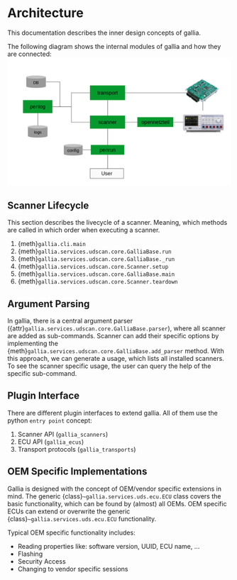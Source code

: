 <!--
SPDX-FileCopyrightText: AISEC Pentesting Team

SPDX-License-Identifier: CC0-1.0
-->

# Architecture

This documentation describes the inner design concepts of gallia.

The following diagram shows the internal modules of gallia and how they are connected:
![tooling-architecture.png](tooling-architecture.png)

## Scanner Lifecycle

This section describes the livecycle of a scanner.
Meaning, which methods are called in which order when executing a scanner.

1. {meth}`gallia.cli.main`
2. {meth}`gallia.services.udscan.core.GalliaBase.run`
3. {meth}`gallia.services.udscan.core.GalliaBase._run`
4. {meth}`gallia.services.udscan.core.Scanner.setup`
5. {meth}`gallia.services.udscan.core.GalliaBase.main`
6. {meth}`gallia.services.udscan.core.Scanner.teardown`

## Argument Parsing

In gallia, there is a central argument parser ({attr}`gallia.services.udscan.core.GalliaBase.parser`),
where all scanner are added as sub-commands.
Scanner can add their specific options by implementing the {meth}`gallia.services.udscan.core.GalliaBase.add_parser` method.
With this approach, we can generate a usage, which lists all installed scanners.
To see the scanner specific usage, the user can query the help of the specific sub-command.

## Plugin Interface

There are different plugin interfaces to extend gallia.
All of them use the python `entry point` concept:

1. Scanner API (`gallia_scanners`)
2. ECU API (`gallia_ecus`)
3. Transport protocols (`gallia_transports`)

## OEM Specific Implementations

Gallia is designed with the concept of OEM/vendor specific extensions in mind.
The generic {class}`~gallia.services.uds.ecu.ECU` class covers the basic functionality, which can be found by (almost) all OEMs.
OEM specific ECUs can extend or overwrite the generic {class}`~gallia.services.uds.ecu.ECU` functionality.

Typical OEM specific functionality includes:
* Reading properties like: software version, UUID, ECU name, ...
* Flashing
* Security Access
* Changing to vendor specific sessions
